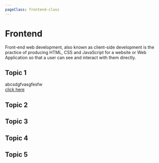 ```yaml
---
pageClass: frontend-class
---
```


# Frontend 
Front-end web development, also known as client-side development is the practice of producing HTML, CSS and JavaScript for a website or Web Application so that a user can see and interact with them directly.
## Topic 1 
abcsdgfvasgfesfw <br/>
[click here](http://google.com)

## Topic 2 
## Topic 3 
## Topic 4 
## Topic 5 